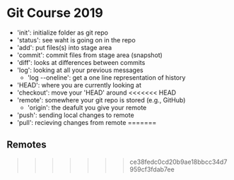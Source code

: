 # Git Course 2019
- 'init': initialize folder as git repo
- 'status': see waht is going on in the repo
- 'add': put files(s) into stage area
- 'commit': commit files from stage area (snapshot)
- 'diff': looks at differences between commits
- 'log': looking at all your previous messages
	- 'log --oneline': get a one line representation of history
- 'HEAD': where you are currently looking at
- 'checkout': move your 'HEAD' around
<<<<<<< HEAD
- 'remote': somewhere your git repo is stored (e.g., GitHub)
  - 'origin': the deafult you give your remote
- 'push': sending local changes to remote
- 'pull': recieving changes from remote
=======

## Remotes


>>>>>>> ce38fedc0cd20b9ae18bbcc34d7959cf3fdab7ee
